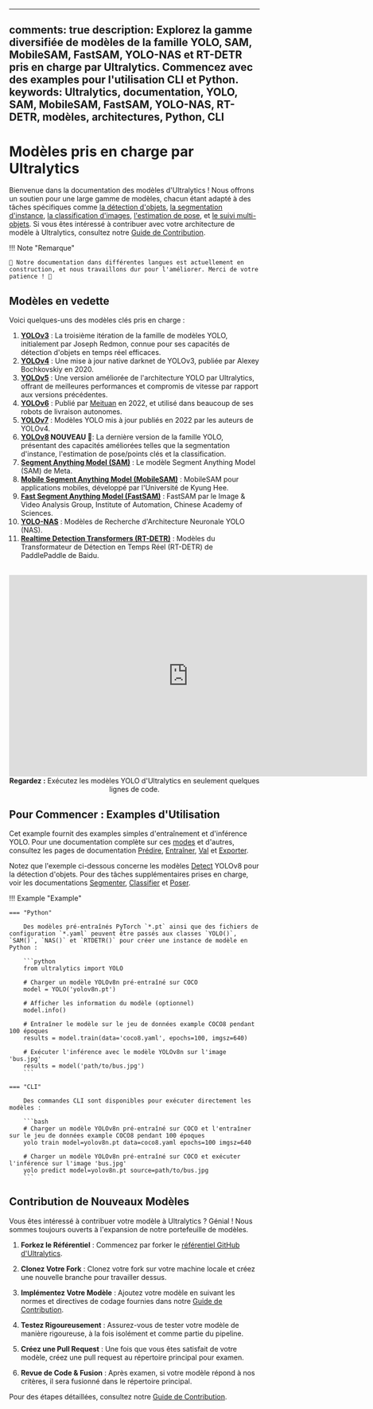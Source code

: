 ______________________________________________________________________

## comments: true description: Explorez la gamme diversifiée de modèles de la famille YOLO, SAM, MobileSAM, FastSAM, YOLO-NAS et RT-DETR pris en charge par Ultralytics. Commencez avec des examples pour l'utilisation CLI et Python. keywords: Ultralytics, documentation, YOLO, SAM, MobileSAM, FastSAM, YOLO-NAS, RT-DETR, modèles, architectures, Python, CLI

# Modèles pris en charge par Ultralytics

Bienvenue dans la documentation des modèles d'Ultralytics ! Nous offrons un soutien pour une large gamme de modèles, chacun étant adapté à des tâches spécifiques comme [la détection d'objets](../tasks/detect.md), [la segmentation d'instance](../tasks/segment.md), [la classification d'images](../tasks/classify.md), [l'estimation de pose](../tasks/pose.md), et [le suivi multi-objets](../modes/track.md). Si vous êtes intéressé à contribuer avec votre architecture de modèle à Ultralytics, consultez notre [Guide de Contribution](../../help/contributing.md).

!!! Note "Remarque"

```
🚧 Notre documentation dans différentes langues est actuellement en construction, et nous travaillons dur pour l'améliorer. Merci de votre patience ! 🙏
```

## Modèles en vedette

Voici quelques-uns des modèles clés pris en charge :

01. **[YOLOv3](yolov3.md)** : La troisième itération de la famille de modèles YOLO, initialement par Joseph Redmon, connue pour ses capacités de détection d'objets en temps réel efficaces.
02. **[YOLOv4](yolov4.md)** : Une mise à jour native darknet de YOLOv3, publiée par Alexey Bochkovskiy en 2020.
03. **[YOLOv5](yolov5.md)** : Une version améliorée de l'architecture YOLO par Ultralytics, offrant de meilleures performances et compromis de vitesse par rapport aux versions précédentes.
04. **[YOLOv6](yolov6.md)** : Publié par [Meituan](https://about.meituan.com/) en 2022, et utilisé dans beaucoup de ses robots de livraison autonomes.
05. **[YOLOv7](yolov7.md)** : Modèles YOLO mis à jour publiés en 2022 par les auteurs de YOLOv4.
06. **[YOLOv8](yolov8.md) NOUVEAU 🚀**: La dernière version de la famille YOLO, présentant des capacités améliorées telles que la segmentation d'instance, l'estimation de pose/points clés et la classification.
07. **[Segment Anything Model (SAM)](sam.md)** : Le modèle Segment Anything Model (SAM) de Meta.
08. **[Mobile Segment Anything Model (MobileSAM)](mobile-sam.md)** : MobileSAM pour applications mobiles, développé par l'Université de Kyung Hee.
09. **[Fast Segment Anything Model (FastSAM)](fast-sam.md)** : FastSAM par le Image & Video Analysis Group, Institute of Automation, Chinese Academy of Sciences.
10. **[YOLO-NAS](yolo-nas.md)** : Modèles de Recherche d'Architecture Neuronale YOLO (NAS).
11. **[Realtime Detection Transformers (RT-DETR)](rtdetr.md)** : Modèles du Transformateur de Détection en Temps Réel (RT-DETR) de PaddlePaddle de Baidu.

<p align="center">
  <br>
  <iframe width="720" height="405" src="https://www.youtube.com/embed/MWq1UxqTClU?si=nHAW-lYDzrz68jR0"
    title="Lecteur vidéo YouTube" frameborder="0"
    allow="accelerometer; autoplay; clipboard-write; encrypted-media; gyroscope; picture-in-picture; web-share"
    allowfullscreen>
  </iframe>
  <br>
  <strong>Regardez :</strong> Exécutez les modèles YOLO d'Ultralytics en seulement quelques lignes de code.
</p>

## Pour Commencer : Examples d'Utilisation

Cet example fournit des examples simples d'entraînement et d'inférence YOLO. Pour une documentation complète sur ces [modes](../modes/index.md) et d'autres, consultez les pages de documentation [Prédire](../modes/predict.md), [Entraîner](../modes/train.md), [Val](../modes/val.md) et [Exporter](../modes/export.md).

Notez que l'exemple ci-dessous concerne les modèles [Detect](../tasks/detect.md) YOLOv8 pour la détection d'objets. Pour des tâches supplémentaires prises en charge, voir les documentations [Segmenter](../tasks/segment.md), [Classifier](../tasks/classify.md) et [Poser](../tasks/pose.md).

!!! Example "Example"

````
=== "Python"

    Des modèles pré-entraînés PyTorch `*.pt` ainsi que des fichiers de configuration `*.yaml` peuvent être passés aux classes `YOLO()`, `SAM()`, `NAS()` et `RTDETR()` pour créer une instance de modèle en Python :

    ```python
    from ultralytics import YOLO

    # Charger un modèle YOLOv8n pré-entraîné sur COCO
    model = YOLO('yolov8n.pt')

    # Afficher les information du modèle (optionnel)
    model.info()

    # Entraîner le modèle sur le jeu de données example COCO8 pendant 100 époques
    results = model.train(data='coco8.yaml', epochs=100, imgsz=640)

    # Exécuter l'inférence avec le modèle YOLOv8n sur l'image 'bus.jpg'
    results = model('path/to/bus.jpg')
    ```

=== "CLI"

    Des commandes CLI sont disponibles pour exécuter directement les modèles :

    ```bash
    # Charger un modèle YOLOv8n pré-entraîné sur COCO et l'entraîner sur le jeu de données example COCO8 pendant 100 époques
    yolo train model=yolov8n.pt data=coco8.yaml epochs=100 imgsz=640

    # Charger un modèle YOLOv8n pré-entraîné sur COCO et exécuter l'inférence sur l'image 'bus.jpg'
    yolo predict model=yolov8n.pt source=path/to/bus.jpg
    ```
````

## Contribution de Nouveaux Modèles

Vous êtes intéressé à contribuer votre modèle à Ultralytics ? Génial ! Nous sommes toujours ouverts à l'expansion de notre portefeuille de modèles.

1. **Forkez le Référentiel** : Commencez par forker le [référentiel GitHub d'Ultralytics](https://github.com/ultralytics/ultralytics).

2. **Clonez Votre Fork** : Clonez votre fork sur votre machine locale et créez une nouvelle branche pour travailler dessus.

3. **Implémentez Votre Modèle** : Ajoutez votre modèle en suivant les normes et directives de codage fournies dans notre [Guide de Contribution](../../help/contributing.md).

4. **Testez Rigoureusement** : Assurez-vous de tester votre modèle de manière rigoureuse, à la fois isolément et comme partie du pipeline.

5. **Créez une Pull Request** : Une fois que vous êtes satisfait de votre modèle, créez une pull request au répertoire principal pour examen.

6. **Revue de Code & Fusion** : Après examen, si votre modèle répond à nos critères, il sera fusionné dans le répertoire principal.

Pour des étapes détaillées, consultez notre [Guide de Contribution](../../help/contributing.md).
